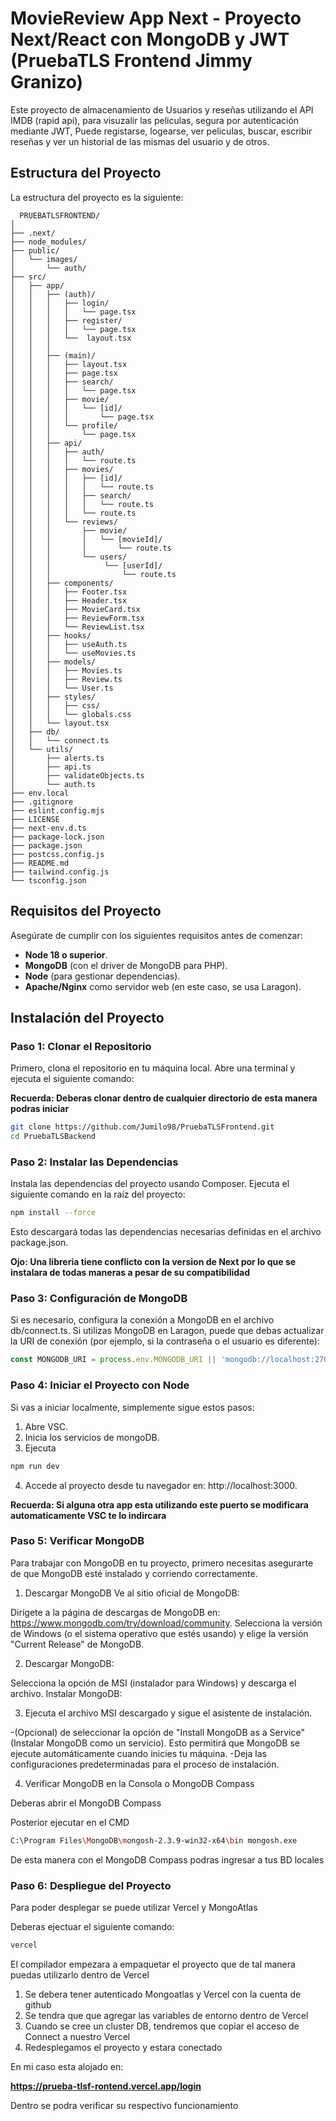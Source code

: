 # **MovieReview App Next - Proyecto Next/React con MongoDB y JWT (PruebaTLS Frontend Jimmy Granizo)**

Este proyecto de almacenamiento de Usuarios y reseñas utilizando el API IMDB (rapid api), para visuzalir las peliculas, segura por autenticación mediante JWT, Puede registarse, logearse, ver peliculas, buscar, escribir reseñas y ver un historial de las mismas del usuario y de otros.

## **Estructura del Proyecto**

La estructura del proyecto es la siguiente:

      PRUEBATLSFRONTEND/
    │
    ├── .next/
    ├── node_modules/
    ├── public/
    │   └── images/
    │       └── auth/
    ├── src/
    │   ├── app/
    │   │   ├── (auth)/
    │   │   │   ├── login/
    │   │   │   │   └── page.tsx
    │   │   │   ├── register/
    │   │   │   │   └── page.tsx
    │   │   │   └──  layout.tsx 
    │   │   │           
    │   │   ├── (main)/
    │   │   │   ├── layout.tsx
    │   │   │   ├── page.tsx
    │   │   │   ├── search/
    │   │   │   │   └── page.tsx
    │   │   │   ├── movie/
    │   │   │   │   └── [id]/
    │   │   │   │       └── page.tsx
    │   │   │   └── profile/
    │   │   │       └── page.tsx
    │   │   ├── api/
    │   │   │   ├── auth/
    │   │   │   │   └── route.ts
    │   │   │   ├── movies/
    │   │   │   │   ├── [id]/
    │   │   │   │   │   └── route.ts
    │   │   │   │   ├── search/
    │   │   │   │   │   └── route.ts
    │   │   │   │   └── route.ts
    │   │   │   └── reviews/
    │   │   │       ├── movie/
    │   │   │       │   └── [movieId]/
    │   │   │       │       └── route.ts
    │   │   │       └── users/
    │   │   │            └── [userId]/    
    │   │   │                └── route.ts
    │   │   ├── components/
    │   │   │   ├── Footer.tsx
    │   │   │   ├── Header.tsx
    │   │   │   ├── MovieCard.tsx
    │   │   │   ├── ReviewForm.tsx
    │   │   │   └── ReviewList.tsx
    │   │   ├── hooks/
    │   │   │   ├── useAuth.ts
    │   │   │   └── useMovies.ts
    │   │   ├── models/
    │   │   │   ├── Movies.ts
    │   │   │   ├── Review.ts
    │   │   │   └── User.ts
    │   │   ├── styles/
    │   │   │   ├── css/
    │   │   │   └── globals.css
    │   │   └── layout.tsx
    │   ├── db/
    │   │   └── connect.ts
    │   └── utils/
    │       ├── alerts.ts
    │       ├── api.ts
    │       ├── validateObjects.ts
    │       └── auth.ts
    ├── env.local
    ├── .gitignore
    ├── eslint.config.mjs
    ├── LICENSE
    ├── next-env.d.ts
    ├── package-lock.json
    ├── package.json
    ├── postcss.config.js
    ├── README.md
    ├── tailwind.config.js
    └── tsconfig.json


## **Requisitos del Proyecto**

Asegúrate de cumplir con los siguientes requisitos antes de comenzar:

- **Node 18 o superior**.
- **MongoDB** (con el driver de MongoDB para PHP).
- **Node** (para gestionar dependencias).
- **Apache/Nginx** como servidor web (en este caso, se usa Laragon).

## **Instalación del Proyecto**

### **Paso 1: Clonar el Repositorio**

Primero, clona el repositorio en tu máquina local. Abre una terminal y ejecuta el siguiente comando:

**Recuerda: Deberas clonar dentro de cualquier directorio de esta manera podras iniciar**

```bash
git clone https://github.com/Jumilo98/PruebaTLSFrontend.git
cd PruebaTLSBackend
```
### **Paso 2: Instalar las Dependencias**

Instala las dependencias del proyecto usando Composer. Ejecuta el siguiente comando en la raíz del proyecto:

```bash
npm install --force
```

Esto descargará todas las dependencias necesarias definidas en el archivo package.json.

**Ojo: Una libreria tiene conflicto con la version de Next por lo que se instalara de todas maneras a pesar de su compatibilidad**

### **Paso 3: Configuración de MongoDB**

Si es necesario, configura la conexión a MongoDB en el archivo db/connect.ts. Si utilizas MongoDB en Laragon, puede que debas actualizar la URI de conexión (por ejemplo, si la contraseña o el usuario es diferente):

```js
const MONGODB_URI = process.env.MONGODB_URI || 'mongodb://localhost:27017/MovieReviews';
```
### **Paso 4: Iniciar el Proyecto con Node**

Si vas a iniciar localmente, simplemente sigue estos pasos:

1. Abre VSC.
2. Inicia los servicios de mongoDB.
3. Ejecuta 
```bash
npm run dev
```
4. Accede al proyecto desde tu navegador en: http://localhost:3000.

**Recuerda: Si alguna otra app esta utilizando este puerto se modificara automaticamente VSC te lo indircara**

### **Paso 5: Verificar MongoDB**

Para trabajar con MongoDB en tu proyecto, primero necesitas asegurarte de que MongoDB esté instalado y corriendo correctamente.

1. Descargar MongoDB
Ve al sitio oficial de MongoDB:

Dirígete a la página de descargas de MongoDB en: https://www.mongodb.com/try/download/community.
Selecciona la versión de Windows (o el sistema operativo que estés usando) y elige la versión "Current Release" de MongoDB.

2. Descargar MongoDB:

Selecciona la opción de MSI (instalador para Windows) y descarga el archivo.
Instalar MongoDB:

3. Ejecuta el archivo MSI descargado y sigue el asistente de instalación.

-(Opcional) de seleccionar la opción de "Install MongoDB as a Service" (Instalar MongoDB como un servicio). Esto permitirá que MongoDB se ejecute automáticamente cuando inicies tu máquina.
-Deja las configuraciones predeterminadas para el proceso de instalación.

4. Verificar MongoDB en la Consola o MongoDB Compass

Deberas abrir el MongoDB Compass 

Posterior ejecutar en el CMD
```bash
C:\Program Files\MongoDB\mongosh-2.3.9-win32-x64\bin mongosh.exe
```

De esta manera con el MongoDB Compass podras ingresar a tus BD locales

### **Paso 6: Despliegue del Proyecto**

Para poder desplegar se puede utilizar Vercel y MongoAtlas

Deberas ejectuar el siguiente comando:

```bash
vercel
```

El compilador empezara a empaquetar el proyecto que de tal manera puedas utilizarlo dentro de Vercel

1. Se debera tener autenticado Mongoatlas y Vercel con la cuenta de github 
2. Se tendra que que agregar las variables de entorno dentro de Vercel
3. Cuando se cree un cluster DB, tendremos que copiar el acceso de Connect a nuestro Vercel
4. Redesplegamos el proyecto y estara conectado

En mi caso esta alojado en:

**https://prueba-tlsf-rontend.vercel.app/login**

Dentro se podra verificar su respectivo funcionamiento 
